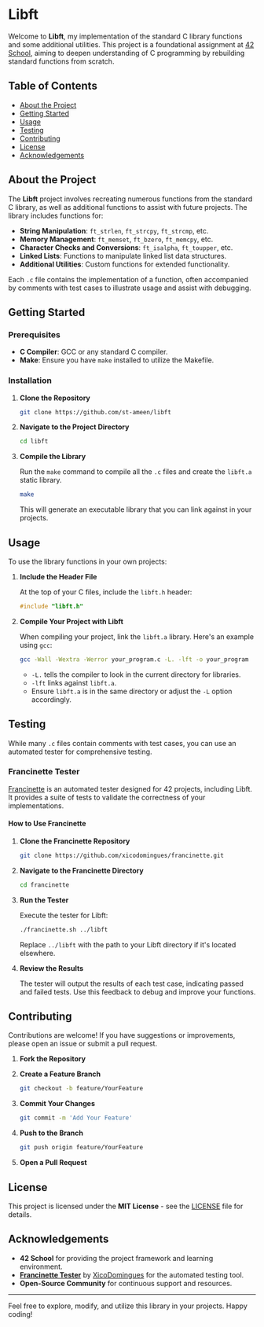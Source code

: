 # Libft

Welcome to **Libft**, my implementation of the standard C library functions and some additional utilities. This project is a foundational assignment at [42 School](https://www.42.fr/), aiming to deepen understanding of C programming by rebuilding standard functions from scratch.

## Table of Contents

- [About the Project](#about-the-project)
- [Getting Started](#getting-started)
- [Usage](#usage)
- [Testing](#testing)
- [Contributing](#contributing)
- [License](#license)
- [Acknowledgements](#acknowledgements)

## About the Project

The **Libft** project involves recreating numerous functions from the standard C library, as well as additional functions to assist with future projects. The library includes functions for:

- **String Manipulation**: `ft_strlen`, `ft_strcpy`, `ft_strcmp`, etc.
- **Memory Management**: `ft_memset`, `ft_bzero`, `ft_memcpy`, etc.
- **Character Checks and Conversions**: `ft_isalpha`, `ft_toupper`, etc.
- **Linked Lists**: Functions to manipulate linked list data structures.
- **Additional Utilities**: Custom functions for extended functionality.

Each `.c` file contains the implementation of a function, often accompanied by comments with test cases to illustrate usage and assist with debugging.

## Getting Started

### Prerequisites

- **C Compiler**: GCC or any standard C compiler.
- **Make**: Ensure you have `make` installed to utilize the Makefile.

### Installation

1. **Clone the Repository**

   ```bash
   git clone https://github.com/st-ameen/libft
   ```

2. **Navigate to the Project Directory**

   ```bash
   cd libft
   ```

3. **Compile the Library**

   Run the `make` command to compile all the `.c` files and create the `libft.a` static library.

   ```bash
   make
   ```

   This will generate an executable library that you can link against in your projects.

## Usage

To use the library functions in your own projects:

1. **Include the Header File**

   At the top of your C files, include the `libft.h` header:

   ```c
   #include "libft.h"
   ```

2. **Compile Your Project with Libft**

   When compiling your project, link the `libft.a` library. Here's an example using `gcc`:

   ```bash
   gcc -Wall -Wextra -Werror your_program.c -L. -lft -o your_program
   ```

   - `-L.` tells the compiler to look in the current directory for libraries.
   - `-lft` links against `libft.a`.
   - Ensure `libft.a` is in the same directory or adjust the `-L` option accordingly.

## Testing

While many `.c` files contain comments with test cases, you can use an automated tester for comprehensive testing.

### Francinette Tester

[Francinette](https://github.com/xicodomingues/francinette) is an automated tester designed for 42 projects, including Libft. It provides a suite of tests to validate the correctness of your implementations.

#### How to Use Francinette

1. **Clone the Francinette Repository**

   ```bash
   git clone https://github.com/xicodomingues/francinette.git
   ```

2. **Navigate to the Francinette Directory**

   ```bash
   cd francinette
   ```

3. **Run the Tester**

   Execute the tester for Libft:

   ```bash
   ./francinette.sh ../libft
   ```

   Replace `../libft` with the path to your Libft directory if it's located elsewhere.

4. **Review the Results**

   The tester will output the results of each test case, indicating passed and failed tests. Use this feedback to debug and improve your functions.

## Contributing

Contributions are welcome! If you have suggestions or improvements, please open an issue or submit a pull request.

1. **Fork the Repository**
2. **Create a Feature Branch**

   ```bash
   git checkout -b feature/YourFeature
   ```

3. **Commit Your Changes**

   ```bash
   git commit -m 'Add Your Feature'
   ```

4. **Push to the Branch**

   ```bash
   git push origin feature/YourFeature
   ```

5. **Open a Pull Request**

## License

This project is licensed under the **MIT License** - see the [LICENSE](LICENSE) file for details.

## Acknowledgements

- **42 School** for providing the project framework and learning environment.
- **[Francinette Tester](https://github.com/xicodomingues/francinette)** by [XicoDomingues](https://github.com/xicodomingues) for the automated testing tool.
- **Open-Source Community** for continuous support and resources.

---

Feel free to explore, modify, and utilize this library in your projects. Happy coding!